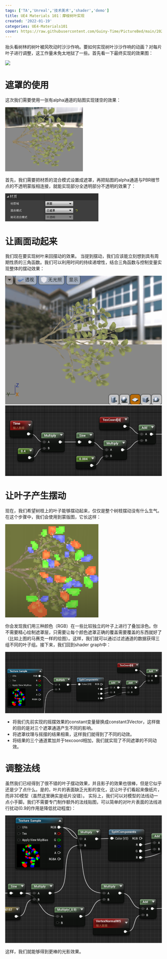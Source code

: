 ```yaml
---
tags: ['TA','Unreal','技术美术','shader','demo']
title: UE4 Materials 101：摩梭树叶实现
created: '2022-01-19'
categories: UE4-Materials101
cover: https://raw.githubusercontent.com/Guiny-Time/PictureBed/main/20220120011115.png
---
```


抬头看树林的树叶被风吹动时沙沙作响。要如何实现树叶沙沙作响的动画？对每片叶子进行调整，这工作量未免太地狱了一些。首先看一下最终实现的效果图：

<img src="https://raw.githubusercontent.com/Guiny-Time/PictureBed/main/%E6%A0%91%E5%8F%B6.gif"/>

# 遮罩的使用
这次我们需要使用一张有alpha通道的贴图实现镂空的效果：

<img src="https://raw.githubusercontent.com/Guiny-Time/PictureBed/main/20220119221917.png" width=250/>

首先，我们需要把材质的混合模式设置成遮罩，再把贴图的alpha通道与PBR根节点的不透明蒙版相连接，就能实现部分全透明部分不透明的效果了：

<img src="https://raw.githubusercontent.com/Guiny-Time/PictureBed/main/20220119222202.png" width=300/>

# 让画面动起来
我们现在要实现树叶来回摆动的效果。
当提到摆动，我们应该能立刻想到具有周期性质的三角函数。我们可以利用时间的持续递增性，结合三角函数与控制变量实现整体的摆动效果：

<img src="https://raw.githubusercontent.com/Guiny-Time/PictureBed/main/%E6%A0%91%E5%8F%B6-1.gif"/>
<img src="https://raw.githubusercontent.com/Guiny-Time/PictureBed/main/20220120001557.png"/>

# 让叶子产生摆动
现在，我们希望树枝上的叶子能够摆动起来，仅仅是整个树枝摆动没有什么生气。在这个步骤中，我们会使用到蒙版图，它长这样：

<img src="https://raw.githubusercontent.com/Guiny-Time/PictureBed/main/20220120003005.png" width=300/>

你会发现我们用三种颜色（RGB）在一些比较独立的叶子上进行了叠加涂色。你不需要精心绘制遮罩层，只需要让每个颜色遮罩正确的覆盖需要覆盖的东西就好了（比如上图的马赛克一样的绘图）。这样，我们就可以通过过滤通道的数据获得三组不同的叶子组。接下来，我们回到shader graph中：

<img src="https://raw.githubusercontent.com/Guiny-Time/PictureBed/main/20220120005033.png"/>

- 将我们先前实现的摇摆效果的constant变量替换成constant3Vector，这样做的目的是对三个遮罩通道产生不同的影响。
- 将遮罩纹理与摇摆的结果相乘，这样我们就得到了不同的动效。
- 将结果的三个通道累加并于texcoord相加，我们就实现了不同遮罩的不同动效。

# 调整法线
虽然我们已经得到了很不错的叶子摆动效果，并且影子的效果也很棒，但是它似乎还是少了点什么。是的，叶片的表面缺乏光影的变化，这让叶子们看起来像纸片，而非3D模型（虽然这里确实是纸片没错）。
实际上，我们可以对模型的法线动一点小手脚。我们不需要专门制作额外的法线贴图，可以简单的对叶片表面的法线进行扰动(0.9的作用是降低扰动程度)：

<img src="https://raw.githubusercontent.com/Guiny-Time/PictureBed/main/20220120010159.png"/>

这样，我们就能够得到更棒的光影效果。